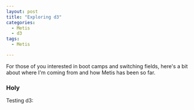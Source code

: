 ```yaml
---
layout: post
title: "Exploring d3"
categories:
  - Metis
  - d3
tags:
  - Metis

---
```

For those of you interested in boot camps and switching fields, here's a bit about where I'm coming from and how Metis has been so far. 

### Holy
Testing d3:
<head>
  <meta charset="utf-8">

  <style>
  .names {
    fill: none;
    stroke: #fff;
    stroke-linejoin: round;
  }
  
  /* Tooltip CSS */
  .d3-tip {
    line-height: 1.5;
    font-weight: 400;
    font-family:"avenir next", Arial, sans-serif;
    padding: 6px;
    background: rgba(0, 0, 0, 0.6);
    color: #FFA500;
    border-radius: 1px;
    pointer-events: none;
  }

  /* Creates a small triangle extender for the tooltip */
  .d3-tip:after {      
    box-sizing: border-box;
    display: inline;
    font-size: 8px;
    width: 100%;
    line-height: 1.5;
    color: rgba(0, 0, 0, 0.6);
    position: absolute;
    pointer-events: none;
    
  }

  /* Northward tooltips */
  .d3-tip.n:after {
    content: "\25BC";
    margin: -1px 0 0 0;
    top: 100%;
    left: 0;
    text-align: center;
  }

  /* Eastward tooltips */
  .d3-tip.e:after {
    content: "\25C0";
    margin: -4px 0 0 0;
    top: 50%;
    left: -8px;
  }

  /* Southward tooltips */
  .d3-tip.s:after {
    content: "\25B2";
    margin: 0 0 1px 0;
    top: -8px;
    left: 0;
    text-align: center;
  }

  /* Westward tooltips */
  .d3-tip.w:after {
    content: "\25B6";
    margin: -4px 0 0 -1px;
    top: 50%;
    left: 100%;
  }

  /*    
  text{
    pointer-events:none;
  }
  */

  .details{
    color: white;
  }
  </style>
  <title></title>


</head>
<body>
<script src="https://d3js.org/d3.v4.min.js"></script>
<script src="https://cdnjs.cloudflare.com/ajax/libs/d3-legend/2.21.0/d3-legend.js"></script>
<script src="https://d3js.org/queue.v1.min.js"></script>
<script src="https://d3js.org/topojson.v1.min.js"></script>
<script src="https://d3js.org/d3-geo-projection.v1.min.js"></script>
<script src="{{ site.url }}/assets/js/d3-tip.js"></script>
<script src="{{ site.url }}/assets/js/jenks.js"></script>
<script src='https://cdnjs.cloudflare.com/ajax/libs/babel-standalone/6.10.3/babel.min.js'></script>

<script lang='babel' type='text/babel'>
// configuration
const colorVariable = 'population';
const geoIDVariable = 'id';
const format = d3.format(',');

// Set tooltips
const tip = d3.tip()
  .attr('class', 'd3-tip')
  .offset([-10, 0])
  .html(d => `<strong>Country: </strong><span class='details'>${d.properties.name}<br></span>
  <strong>Species: </strong><span class='details'>${d.speciesCount}</span>`);

const margin = {top: 5, right: 100, bottom: 5, left: 5};
width 960 -  is standard...
const width = 960 - margin.left - margin.right;
const height = 500 - margin.top - margin.bottom;

const color = d3.scaleQuantile()
      .range([
    'rgb(7,79,151)',
    'rgb(17,119,220)',
    'rgb(82,165,249)',
    'rgb(181,218,255)', 
    'rgb(236,237,255)',
    'rgb(250,192,194)', 
    'rgb(253,108,113)', 
    'rgb(228,43,49)',
    'rgb(186,7,13)',
    'rgb(138,5,9)'
  ]);


const svg = d3.select('#chart')
  .append('svg')
  .attr('width', width + margin.left + margin.right)
  .attr('height', height + margin.top + margin.bottom)
  .append('g')
  .attr('class', 'map')
  .attr('transform', 'translate(' + [margin.left, margin.top] + ')');

const projection = d3.geoRobinson()
  .scale(148)
  .rotate([352, 0, 0])
  .translate( [width / 2, height / 2]);


const path = d3.geoPath().projection(projection);

svg.call(tip);

//{{ site.url }}/images/project_be
queue()
  .defer(d3.json, '{{ site.url }}/d3data/world_countries.json')
  .defer(d3.csv, '{{ site.url }}/d3data/world_mean.csv')
  .defer(d3.csv, '{{ site.url }}/d3data/species_counts.csv')
  .await(ready);

//queue()
//  .defer(d3.json, '{{url_for('static', filename ='world_countries.json')}}')
//  .defer(d3.csv, '{{url_for('static', filename ='world_mean.csv')}}')
//  .defer(d3.csv, '{{url_for('static', filename ='species_counts.csv')}}')
//  .await(ready);

function ready(error, geography, data, speciesCounts) {
  data.forEach(d => {
    d[colorVariable] = Number(d[colorVariable].replace(',', ''));
  });

  var map = d3.map([{name: "foo"}, {name: "bar"}], function(d) { return d.name; });
  map.get("foo"); // {"name": "foo"}

  const speciesCountbyID = {};

  console.log(speciesCounts);
  speciesCounts.forEach(d => { 
    speciesCountbyID[d[geoIDVariable]] = d["counts"]; 
  });
  console.log(speciesCountbyID);


  const colorVariableValueByID = {};

  data.forEach(d => { colorVariableValueByID[d[geoIDVariable]] = d[colorVariable]; });
  geography.features.forEach(d => { d[colorVariable] = colorVariableValueByID[d.id] });

  // calculate jenks natural breaks
  const numberOfClasses = color.range().length - 1;
  const jenksNaturalBreaks = jenks(data.map(d => d[colorVariable]), numberOfClasses);
  console.log('numberOfClasses', numberOfClasses);
  console.log('jenksNaturalBreaks', jenksNaturalBreaks);

  // set the domain of the color scale based on our data
  color
    .domain(jenksNaturalBreaks);
  console.log(jenksNaturalBreaks);
  console.log("range", d3.extent(jenksNaturalBreaks))


  svg.append('g')
    .attr('class', 'countries')
    .selectAll('path')
    .data(geography.features)
    .enter().append('path')
      .attr('d', path)
      .style('fill', d => {
        if (typeof colorVariableValueByID[d.id] !== 'undefined') {
          return color(colorVariableValueByID[d.id])
        } 
        return 'white'
      })
      .style('fill-opacity',0.8)
      .style('stroke', d => {
          if (d[colorVariable] !== 0) {
          return 'white';
        } 
        return 'lightgray';
      })
      .style('stroke-width', 1)
      .style('stroke-opacity', 0.5)
      // tooltips
      .on('mouseover',function(d){
        d.speciesCount = speciesCountbyID[d[geoIDVariable]];
        tip.show(d);
        d3.select(this)
          .style('fill-opacity', 1)
          .style('stroke-opacity', 1)
          .style('stroke-width', 2)
      })
      .on('mouseout', function(d){
        tip.hide(d);
        d3.select(this)
          .style('fill-opacity', 0.8)
          .style('stroke-opacity', 0.5)
          .style('stroke-width', 1)
      });

  svg.append('path')
    .datum(topojson.mesh(geography.features, (a, b) => a.id !== b.id))
    .attr('class', 'names')
    .attr('d', path);

svg.append("g")
  .attr("class", "legendLinear")
  .attr("transform", "translate(" + [width,50] + ")"); //location

const legendFormat = d3.format(".3f");
const legendLabels = jenksNaturalBreaks.map(d => legendFormat(d));
console.log(legendLabels);

var legendLinear = d3.legendColor()
  .shapeWidth(30)
  .cells(jenksNaturalBreaks)
  .labels(legendLabels)
  .title("Mean IUCN Status Change")
  .titleWidth(100)
  .orient('vertical')
  .scale(color);

svg.select(".legendLinear")
  .call(legendLinear);

d3.select(window).on('resize', resize);

}
</script>

</body>




